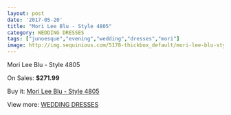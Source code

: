 ```yaml
---
layout: post
date: '2017-05-20'
title: "Mori Lee Blu - Style 4805"
category: WEDDING DRESSES
tags: ["junoesque","evening","wedding","dresses","mori"]
image: http://img.sequinious.com/5178-thickbox_default/mori-lee-blu-style-4805.jpg
---
```

Mori Lee Blu - Style 4805

On Sales: **$271.99**
<a href="https://www.sequinious.com/wedding-dresses/2157-mori-lee-blu-style-4805.html"><amp-img layout="responsive" width="600" height="600" src="//img.sequinious.com/5178-thickbox_default/mori-lee-blu-style-4805.jpg" alt="Mori Lee Blu - Style 4805 0" /></a>

Buy it: [Mori Lee Blu - Style 4805](https://www.sequinious.com/wedding-dresses/2157-mori-lee-blu-style-4805.html "Mori Lee Blu - Style 4805")

View more: [WEDDING DRESSES](https://www.sequinious.com/2-wedding-dresses "WEDDING DRESSES")